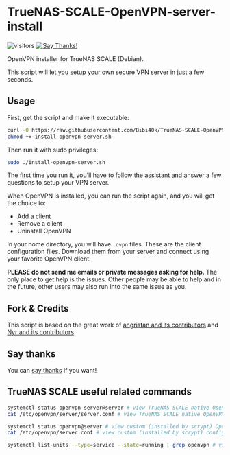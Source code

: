 # TrueNAS-SCALE-OpenVPN-server-install
![visitors](https://visitor-badge.glitch.me/badge?page_id=Bibi40k.TrueNAS-SCALE-OpenVPN)
[![Say Thanks!](https://img.shields.io/badge/Say%20Thanks-!-1EAEDB.svg)](https://saythanks.io/to/Bibi40k)

OpenVPN installer for TrueNAS SCALE (Debian).

This script will let you setup your own secure VPN server in just a few seconds.

## Usage

First, get the script and make it executable:

```bash
curl -O https://raw.githubusercontent.com/Bibi40k/TrueNAS-SCALE-OpenVPN/master/install-openvpn-server.sh
chmod +x install-openvpn-server.sh
```

Then run it with sudo privileges:

```bash
sudo ./install-openvpn-server.sh
```

The first time you run it, you'll have to follow the assistant and answer a few questions to setup your VPN server.

When OpenVPN is installed, you can run the script again, and you will get the choice to:

- Add a client
- Remove a client
- Uninstall OpenVPN

In your home directory, you will have `.ovpn` files. These are the client configuration files. Download them from your server and connect using your favorite OpenVPN client.

**PLEASE do not send me emails or private messages asking for help.** The only place to get help is the issues. Other people may be able to help and in the future, other users may also run into the same issue as you.

## Fork & Credits

This script is based on the great work of [angristan and its contributors](https://github.com/angristan/openvpn-install) and [Nyr and its contributors](https://github.com/Nyr/openvpn-install).

## Say thanks

You can [say thanks](https://saythanks.io/to/Bibi40k) if you want!

## TrueNAS SCALE useful related commands
```bash
systemctl status openvpn-server@server # view TrueNAS SCALE native OpenVPN server status
cat /etc/openvpn/server/server.conf # view TrueNAS SCALE native OpenVPN server config file

systemctl status openvpn@server # view custom (installed by scrypt) OpenVPN server status
cat /etc/openvpn/server.conf # view custom (installed by scrypt) config file

systemctl list-units --type=service --state=running | grep openvpn # view all running services named "openvpn"
```
